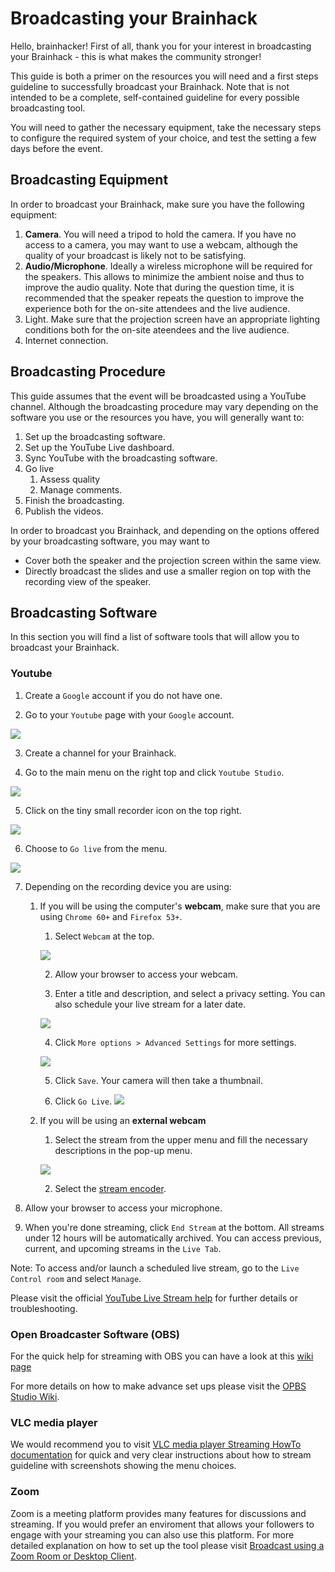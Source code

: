 # Broadcasting your Brainhack

Hello, brainhacker! First of all, thank you for your interest in broadcasting
your Brainhack - this is what makes the community stronger!

This guide is both a primer on the resources you will need and a first steps
guideline to successfully broadcast your Brainhack. Note that is not intended
to be a complete, self-contained guideline for every possible broadcasting
tool.

You will need to gather the necessary equipment, take the necessary steps to
configure the required system of your choice, and test the setting a few days
before the event.

## Broadcasting Equipment

In order to broadcast your Brainhack, make sure you have the following
equipment:

1. **Camera**. You will need a tripod to hold the camera. If you have no
access to a camera, you may want to use a webcam, although the quality of your
broadcast is likely not to be satisfying.
2. **Audio/Microphone**. Ideally a wireless microphone will be required for the
speakers. This allows to minimize the ambient noise and thus to improve the
audio quality. Note that during the question time, it is recommended that the
speaker repeats the question to improve the experience both for the on-site
attendees and the live audience.
3. Light. Make sure that the projection screen have an appropriate lighting
conditions both for the on-site ateendees and the live audience.
4. Internet connection.

## Broadcasting Procedure

This guide assumes that the event will be broadcasted using a YouTube channel.
Although the broadcasting procedure may vary depending on the software you use
or the resources you have, you will generally want to:

1. Set up the broadcasting software.
2. Set up the YouTube Live dashboard.
3. Sync YouTube with the broadcasting software.
4. Go live
   1. Assess quality
   2. Manage comments.
5. Finish the broadcasting.
6. Publish the videos.

In order to broadcast you Brainhack, and depending on the options offered by
your broadcasting software, you may want to
- Cover both the speaker and the projection screen within the same view.
- Directly broadcast the slides and use a smaller region on top with the
  recording view of the speaker.


## Broadcasting Software


In this section you will find a list of software tools that will allow you to
broadcast your Brainhack.

### Youtube

1. Create a `Google` account if you do not have one.

2. Go to your `Youtube` page with your `Google` account.

![](../support/broadcasting_brainhack/broadcasting_brainhack_youtube_start_page.png)

3. Create a channel for your Brainhack.

4. Go to the main menu on the right top and click `Youtube Studio`.

![](../support/broadcasting_brainhack/broadcasting_brainhack_youtube_studio.png)

5. Click on the tiny small recorder icon on the top right.

![](../support/broadcasting_brainhack/broadcasting_brainhack_youtube_recording_menu.png)

6. Choose to `Go live` from the menu.

![](../support/broadcasting_brainhack/broadcasting_brainhack_youtube_go_live.png)

7. Depending on the recording device you are using:

   1. If you will be using the computer's **webcam**, make sure that you are
   using `Chrome 60+` and `Firefox 53+`.

      1. Select `Webcam` at the top.

      ![](../support/broadcasting_brainhack/broadcasting_brainhack_youtube_external_webcam_device.png)

      2. Allow your browser to access your webcam.

      3. Enter a title and description, and select a privacy setting. You can
      also schedule your live stream for a later date.

      ![](../support/broadcasting_brainhack/broadcasting_brainhack_youtube_webcam_streaming_info.png)

      4. Click `More options > Advanced Settings` for more settings.

      ![](../support/broadcasting_brainhack/broadcasting_brainhack_youtube_advanced_settings.png)

      5. Click `Save`. Your camera will then take a thumbnail.

      6. Click `Go Live`.
      ![](../support/broadcasting_brainhack/broadcasting_brainhack_youtube_stream_recorder.png)

   2. If you will be using an **external webcam**

      1. Select the stream from the upper menu and fill the necessary descriptions
      in the pop-up menu.

      ![](../support/broadcasting_brainhack/broadcasting_brainhack_youtube_external_webcam_device.png)

      2. Select the [stream encoder](
      https://support.google.com/youtube/answer/2907883?hl=en).

8. Allow your browser to access your microphone.

9. When you're done streaming, click `End Stream` at the bottom. All streams
under 12 hours will be automatically archived. You can access previous,
current, and upcoming streams in the `Live Tab`.

Note: To access and/or launch a scheduled live stream, go to the `Live Control
room` and select `Manage`.

Please visit the official [YouTube Live Stream help](
https://support.google.com/youtube/topic/9257891?hl=en&ref_topic=9257610) for
further details or troubleshooting.

### Open Broadcaster Software (OBS)

For the quick help for streaming with OBS you can have a look at this [wiki page](https://obsproject.com/wiki/OBS-Studio-Quickstart)

For more details on how to make advance set ups please visit the [OPBS Studio Wiki](https://obsproject.com/wiki/).


### VLC media player

We would recommend you to visit [VLC media player Streaming HowTo documentation](
https://wiki.videolan.org/Documentation:Streaming_HowTo_New/#Streaming_using_the_GUI) for quick and very clear instructions about how to stream guideline with screenshots showing the menu choices.


### Zoom

Zoom is a meeting platform provides many features for discussions and streaming. If you would prefer an enviroment that allows your followers to engage with your streaming you can also use this platform. For more detailed explanation on how to set up the tool please visit [Broadcast using a Zoom Room or Desktop Client](
https://support.zoom.us/hc/en-us/articles/360024605572-Broadcast-using-a-Zoom-Room-or-Desktop-Client).



